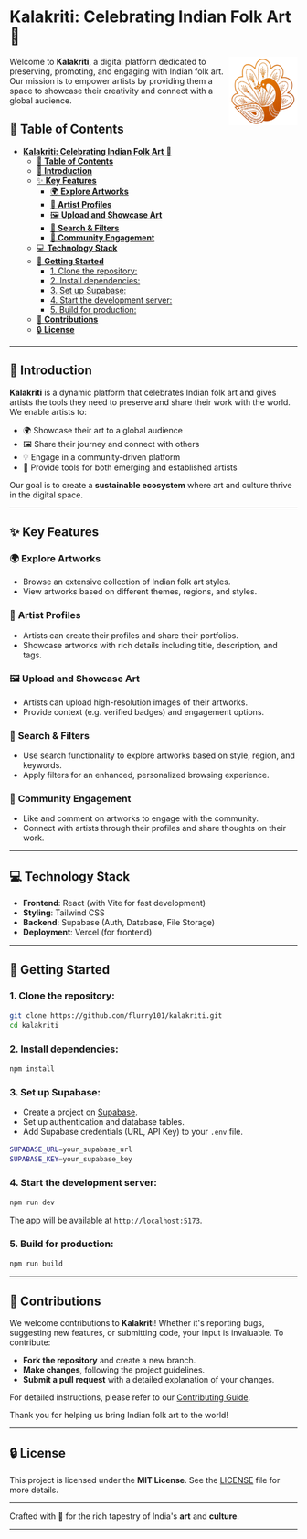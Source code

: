 # **Kalakriti: Celebrating Indian Folk Art** 🎨

<img width="120" alt="Icon" src="public/apple-touch-icon.png" align="right" />

Welcome to **Kalakriti**, a digital platform dedicated to preserving, promoting, and engaging with Indian folk art. Our mission is to empower artists by providing them a space to showcase their creativity and connect with a global audience.



## 📜 **Table of Contents**

- [**Kalakriti: Celebrating Indian Folk Art** 🎨](#kalakriti-celebrating-indian-folk-art-)
  - [📜 **Table of Contents**](#-table-of-contents)
  - [🚀 **Introduction**](#-introduction)
  - [✨ **Key Features**](#-key-features)
    - [🌍 **Explore Artworks**](#-explore-artworks)
    - [🎨 **Artist Profiles**](#-artist-profiles)
    - [🖼️ **Upload and Showcase Art**](#️-upload-and-showcase-art)
    - [🔎 **Search \& Filters**](#-search--filters)
    - [💬 **Community Engagement**](#-community-engagement)
  - [💻 **Technology Stack**](#-technology-stack)
  - [🚀 **Getting Started**](#-getting-started)
    - [1. Clone the repository:](#1-clone-the-repository)
    - [2. Install dependencies:](#2-install-dependencies)
    - [3. Set up Supabase:](#3-set-up-supabase)
    - [4. Start the development server:](#4-start-the-development-server)
    - [5. Build for production:](#5-build-for-production)
  - [🤝 **Contributions**](#-contributions)
  - [🔒 **License**](#-license)

---

## 🚀 **Introduction**

**Kalakriti** is a dynamic platform that celebrates Indian folk art and gives artists the tools they need to preserve and share their work with the world. We enable artists to:

* 🌍 Showcase their art to a global audience
* 🖼️ Share their journey and connect with others
* 💡 Engage in a community-driven platform
* 🎨 Provide tools for both emerging and established artists

Our goal is to create a **sustainable ecosystem** where art and culture thrive in the digital space.

---

## ✨ **Key Features**

### 🌍 **Explore Artworks**

* Browse an extensive collection of Indian folk art styles.
* View artworks based on different themes, regions, and styles.

### 🎨 **Artist Profiles**

* Artists can create their profiles and share their portfolios.
* Showcase artworks with rich details including title, description, and tags.

### 🖼️ **Upload and Showcase Art**

* Artists can upload high-resolution images of their artworks.
* Provide context (e.g. verified badges) and engagement options. 

### 🔎 **Search & Filters**

* Use search functionality to explore artworks based on style, region, and keywords.
* Apply filters for an enhanced, personalized browsing experience.

### 💬 **Community Engagement**

* Like and comment on artworks to engage with the community.
* Connect with artists through their profiles and share thoughts on their work.

---

## 💻 **Technology Stack**

* **Frontend**: React (with Vite for fast development)
* **Styling**: Tailwind CSS
* **Backend**: Supabase (Auth, Database, File Storage)
* **Deployment**: Vercel (for frontend)

---

## 🚀 **Getting Started**

### 1. Clone the repository:

```bash
git clone https://github.com/flurry101/kalakriti.git
cd kalakriti
```

### 2. Install dependencies:

```bash
npm install
```

### 3. Set up Supabase:

* Create a project on [Supabase](https://supabase.io/).
* Set up authentication and database tables.
* Add Supabase credentials (URL, API Key) to your `.env` file.

```bash
SUPABASE_URL=your_supabase_url
SUPABASE_KEY=your_supabase_key
```

### 4. Start the development server:

```bash
npm run dev
```

The app will be available at `http://localhost:5173`.

### 5. Build for production:

```bash
npm run build
```

---

## 🤝 **Contributions**

We welcome contributions to **Kalakriti**! Whether it's reporting bugs, suggesting new features, or submitting code, your input is invaluable. To contribute:

* **Fork the repository** and create a new branch.
* **Make changes**, following the project guidelines.
* **Submit a pull request** with a detailed explanation of your changes.

For detailed instructions, please refer to our [Contributing Guide](Contributing.md).

Thank you for helping us bring Indian folk art to the world!

---

## 🔒 **License**

This project is licensed under the **MIT License**. See the [LICENSE](LICENSE.md) file for more details.

---

Crafted with 🧡 for the rich tapestry of India's **art** and **culture**.

---

